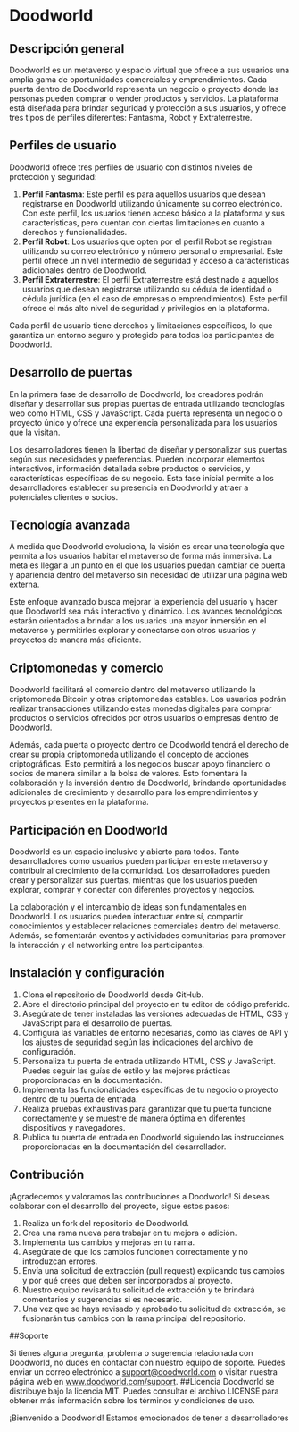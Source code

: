# Doodworld

## Descripción general

Doodworld es un metaverso y espacio virtual que ofrece a sus usuarios una amplia gama de oportunidades comerciales y emprendimientos. Cada puerta dentro de Doodworld representa un negocio o proyecto donde las personas pueden comprar o vender productos y servicios. La plataforma está diseñada para brindar seguridad y protección a sus usuarios, y ofrece tres tipos de perfiles diferentes: Fantasma, Robot y Extraterrestre.


## Perfiles de usuario

Doodworld ofrece tres perfiles de usuario con distintos niveles de protección y seguridad:

1. **Perfil Fantasma**: Este perfil es para aquellos usuarios que desean registrarse en Doodworld utilizando únicamente su correo electrónico. Con este perfil, los usuarios tienen acceso básico a la plataforma y sus características, pero cuentan con ciertas limitaciones en cuanto a derechos y funcionalidades.
2. **Perfil Robot**: Los usuarios que opten por el perfil Robot se registran utilizando su correo electrónico y número personal o empresarial. Este perfil ofrece un nivel intermedio de seguridad y acceso a características adicionales dentro de Doodworld.
3. **Perfil Extraterrestre**: El perfil Extraterrestre está destinado a aquellos usuarios que desean registrarse utilizando su cédula de identidad o cédula jurídica (en el caso de empresas o emprendimientos). Este perfil ofrece el más alto nivel de seguridad y privilegios en la plataforma.

Cada perfil de usuario tiene derechos y limitaciones específicos, lo que garantiza un entorno seguro y protegido para todos los participantes de Doodworld.


## Desarrollo de puertas

En la primera fase de desarrollo de Doodworld, los creadores podrán diseñar y desarrollar sus propias puertas de entrada utilizando tecnologías web como HTML, CSS y JavaScript. Cada puerta representa un negocio o proyecto único y ofrece una experiencia personalizada para los usuarios que la visitan.

Los desarrolladores tienen la libertad de diseñar y personalizar sus puertas según sus necesidades y preferencias. Pueden incorporar elementos interactivos, información detallada sobre productos o servicios, y características específicas de su negocio. Esta fase inicial permite a los desarrolladores establecer su presencia en Doodworld y atraer a potenciales clientes o socios.

## Tecnología avanzada

A medida que Doodworld evoluciona, la visión es crear una tecnología que permita a los usuarios habitar el metaverso de forma más inmersiva. La meta es llegar a un punto en el que los usuarios puedan cambiar de puerta y apariencia dentro del metaverso sin necesidad de utilizar una página web externa.

Este enfoque avanzado busca mejorar la experiencia del usuario y hacer que Doodworld sea más interactivo y dinámico. Los avances tecnológicos estarán orientados a brindar a los usuarios una mayor inmersión en el metaverso y permitirles explorar y conectarse con otros usuarios y proyectos de manera más eficiente.

## Criptomonedas y comercio

Doodworld facilitará el comercio dentro del metaverso utilizando la criptomoneda Bitcoin y otras criptomonedas estables. Los usuarios podrán realizar transacciones utilizando estas monedas digitales para comprar productos o servicios ofrecidos por otros usuarios o empresas dentro de Doodworld.

Además, cada puerta o proyecto dentro de Doodworld tendrá el derecho de crear su propia criptomoneda utilizando el concepto de acciones criptográficas. Esto permitirá a los negocios buscar apoyo financiero o socios de manera similar a la bolsa de valores. Esto fomentará la colaboración y la inversión dentro de Doodworld, brindando oportunidades adicionales de crecimiento y desarrollo para los emprendimientos y proyectos presentes en la plataforma.

## Participación en Doodworld

Doodworld es un espacio inclusivo y abierto para todos. Tanto desarrolladores como usuarios pueden participar en este metaverso y contribuir al crecimiento de la comunidad. Los desarrolladores pueden crear y personalizar sus puertas, mientras que los usuarios pueden explorar, comprar y conectar con diferentes proyectos y negocios.

La colaboración y el intercambio de ideas son fundamentales en Doodworld. Los usuarios pueden interactuar entre sí, compartir conocimientos y establecer relaciones comerciales dentro del metaverso. Además, se fomentarán eventos y actividades comunitarias para promover la interacción y el networking entre los participantes.

## Instalación y configuración

1.	Clona el repositorio de Doodworld desde GitHub.
2.	Abre el directorio principal del proyecto en tu editor de código preferido.
3.	Asegúrate de tener instaladas las versiones adecuadas de HTML, CSS y JavaScript para el desarrollo de puertas.
4.	Configura las variables de entorno necesarias, como las claves de API y los ajustes de seguridad según las indicaciones del archivo de configuración.
5.	Personaliza tu puerta de entrada utilizando HTML, CSS y JavaScript. Puedes seguir las guías de estilo y las mejores prácticas proporcionadas en la documentación.
6.	Implementa las funcionalidades específicas de tu negocio o proyecto dentro de tu puerta de entrada.
7.	Realiza pruebas exhaustivas para garantizar que tu puerta funcione correctamente y se muestre de manera óptima en diferentes dispositivos y navegadores.
9.	Publica tu puerta de entrada en Doodworld siguiendo las instrucciones proporcionadas en la documentación del desarrollador.

## Contribución

¡Agradecemos y valoramos las contribuciones a Doodworld! Si deseas colaborar con el desarrollo del proyecto, sigue estos pasos:
1.	Realiza un fork del repositorio de Doodworld.
2.	Crea una rama nueva para trabajar en tu mejora o adición.
3.	Implementa tus cambios y mejoras en tu rama.
4.	Asegúrate de que los cambios funcionen correctamente y no introduzcan errores.
5.	Envía una solicitud de extracción (pull request) explicando tus cambios y por qué crees que deben ser incorporados al proyecto.
6.	Nuestro equipo revisará tu solicitud de extracción y te brindará comentarios y sugerencias si es necesario.
7.	Una vez que se haya revisado y aprobado tu solicitud de extracción, se fusionarán tus cambios con la rama principal del repositorio.

##Soporte

Si tienes alguna pregunta, problema o sugerencia relacionada con Doodworld, no dudes en contactar con nuestro equipo de soporte. Puedes enviar un correo electrónico a support@doodworld.com o visitar nuestra página web en www.doodworld.com/support.
##Licencia
Doodworld se distribuye bajo la licencia MIT. Puedes consultar el archivo LICENSE para obtener más información sobre los términos y condiciones de uso.
 
¡Bienvenido a Doodworld! Estamos emocionados de tener a desarrolladores
